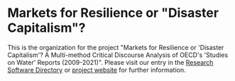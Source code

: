 # Markets for Resilience or "Disaster Capitalism"?
This is the organization for the project "Markets for Resilience or 'Disaster Capitalism'? A Multi-method Critical Discourse Analysis of OECD's 'Studies on Water' Reports (2009-2021)". Please visit our entry in the [Research Software Directory](https://www.research-software.nl/projects/390ecb95-308e-4b3e-b1a8-18a7b9cca95d) or [project website](https://www.esciencecenter.nl/projects/markets-for-resilience-or-disaster-capitalism/) for further information.
